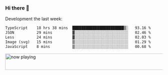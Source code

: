 ### Hi there 👋

Development the last week:
<!--START_SECTION:waka-->

```txt
TypeScript    18 hrs 38 mins  ███████████████████████▒░   93.16 %
JSON          29 mins         ▓░░░░░░░░░░░░░░░░░░░░░░░░   02.46 %
Less          24 mins         ▓░░░░░░░░░░░░░░░░░░░░░░░░   02.03 %
Image (svg)   15 mins         ▒░░░░░░░░░░░░░░░░░░░░░░░░   01.29 %
JavaScript    8 mins          ▒░░░░░░░░░░░░░░░░░░░░░░░░   00.68 %
```

<!--END_SECTION:waka-->

<!--
**JASONPANGGO/jasonpanggo** is a ✨ _special_ ✨ repository because its `README.md` (this file) appears on your GitHub profile.

Here are some ideas to get you started:

- 🔭 I’m currently working on ...
- 🌱 I’m currently learning ...
- 👯 I’m looking to collaborate on ...
- 🤔 I’m looking for help with ...
- 💬 Ask me about ...
- 📫 How to reach me: ...
- 😄 Pronouns: ...
- ⚡ Fun fact: ...
-->

<a href="https://volt.fm/user/q8yd9e79csfr57rt" target="_blank"><img src="https://spotify-badge-egoist.vercel.app/api/now-playing" width="540" height="52" alt="now playing"></a>
